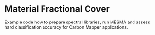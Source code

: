 # Material Fractional Cover

Example code how to prepare spectral libraries, run MESMA and assess hard classification accuracy for Carbon Mapper applications.

